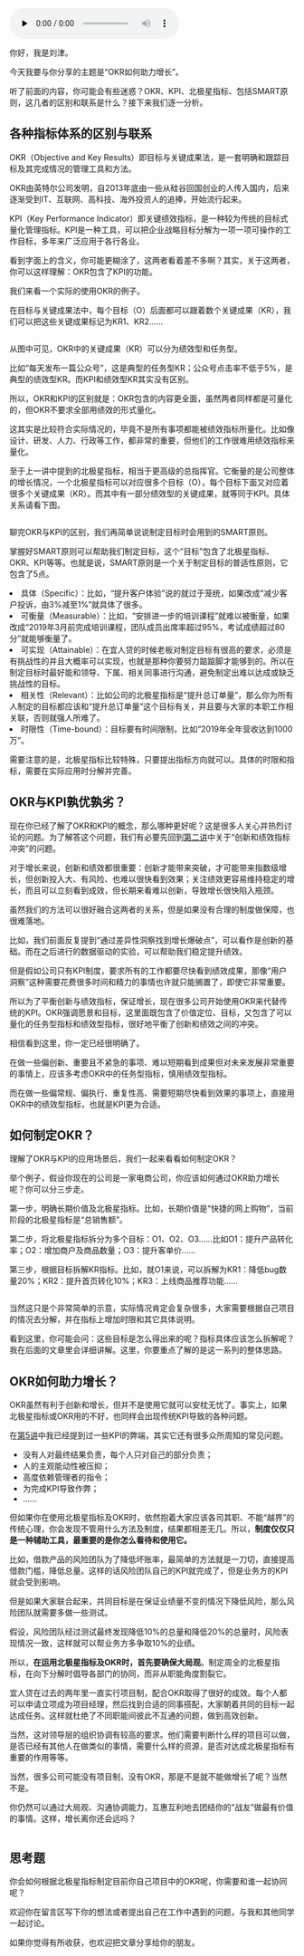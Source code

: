 <audio id="audio" title="07 | OKR如何助力增长？" controls="" preload="none"><source id="mp3" src="https://static001.geekbang.org/resource/audio/3f/c6/3f41cba70f15d7c7180e440ee0ff5fc6.mp3"></audio>

你好，我是刘津。

今天我要与你分享的主题是“OKR如何助力增长”。

听了前面的内容，你可能会有些迷惑？OKR、KPI、北极星指标、包括SMART原则，这几者的区别和联系是什么？接下来我们逐一分析。

## 各种指标体系的区别与联系

OKR（Objective and Key Results）即目标与关键成果法，是一套明确和跟踪目标及其完成情况的管理工具和方法。

OKR由英特尔公司发明，自2013年底由一些从硅谷回国创业的人传入国内，后来逐渐受到IT、互联网、高科技、海外投资人的追捧，开始流行起来。

KPI（Key Performance Indicator）即关键绩效指标，是一种较为传统的目标式量化管理指标。KPI是一种工具，可以把企业战略目标分解为一项一项可操作的工作目标，多年来广泛应用于各行各业。

看到字面上的含义，你可能更糊涂了，这两者看着差不多啊？其实，关于这两者，你可以这样理解：OKR包含了KPI的功能。

我们来看一个实际的使用OKR的例子。

在目标与关键成果法中，每个目标（O）后面都可以跟着数个关键成果（KR），我们可以把这些关键成果标记为KR1、KR2……

<img src="https://static001.geekbang.org/resource/image/cf/65/cf99c03946248d5755b69b19e3697b65.jpg" alt="">

从图中可见，OKR中的关键成果（KR）可以分为绩效型和任务型。

比如“每天发布一篇公众号”，这是典型的任务型KR；公众号点击率不低于5%，是典型的绩效型KR。而KPI和绩效型KR其实没有区别。

所以，OKR和KPI的区别就是：OKR包含的内容更全面，虽然两者同样都是可量化的，但OKR不要求全部用绩效的形式量化。

这其实是比较符合实际情况的，毕竟不是所有事项都能被绩效指标所量化。比如像设计、研发、人力、行政等工作，都非常的重要，但他们的工作很难用绩效指标来量化。

至于上一讲中提到的北极星指标，相当于更高级的总指挥官。它衡量的是公司整体的增长情况，一个北极星指标可以对应很多个目标（O），每个目标下面又对应着很多个关键成果（KR）。而其中有一部分绩效型的关键成果，就等同于KPI。具体关系请看下图。

<img src="https://static001.geekbang.org/resource/image/04/b6/043df369ec6024edd8f88e418a3b46b6.jpg" alt="">

聊完OKR与KPI的区别，我们再简单说说制定目标时会用到的SMART原则。

掌握好SMART原则可以帮助我们制定目标，这个“目标”包含了北极星指标、OKR、KPI等等。也就是说，SMART原则是一个关于制定目标的普适性原则，它包含了5点。

<li>
具体（Specific）：比如，“提升客户体验”说的就过于笼统，如果改成“减少客户投诉，由3%减至1%”就具体了很多。
</li>
<li>
可衡量（Measurable）：比如，“安排进一步的培训课程”就难以被衡量，如果改成“2019年3月前完成培训课程，团队成员出席率超过95%，考试成绩超过80分”就能够衡量了。
</li>
<li>
可实现（Attainable）：在宜人贷的时候老板对制定目标有很高的要求，必须是有挑战性的并且大概率可以实现，也就是那种你要努力踮踮脚才能够到的。所以在制定目标时最好能和领导、下属、相关同事进行沟通，避免制定出难以达成或缺乏挑战性的目标。
</li>
<li>
相关性（Relevant）：比如公司的北极星指标是“提升总订单量”，那么你为所有人制定的目标都应该和“提升总订单量”这个目标有关，并且要与大家的本职工作相关联，否则就强人所难了。
</li>
<li>
时限性（Time-bound）：目标要有时间限制，比如“2019年全年营收达到1000万”。
</li>

需要注意的是，北极星指标比较特殊，只要提出指标方向就可以。具体的时限和指标，需要在实际应用时分解并完善。

## OKR与KPI孰优孰劣？

现在你已经了解了OKR和KPI的概念，那么哪种更好呢？这是很多人关心并热烈讨论的问题。为了解答这个问题，我们有必要先回到[第二讲](https://time.geekbang.org/column/article/89624)中关于“创新和绩效指标冲突”的问题。

对于增长来说，创新和绩效都很重要：创新才能带来突破，才可能带来指数级增长，但创新投入大、有风险、也难以很快看到效果；关注绩效更容易维持稳定的增长，而且可以立刻看到成效，但长期来看难以创新，导致增长很快陷入瓶颈。

虽然我们的方法可以很好融合这两者的关系，但是如果没有合理的制度做保障，也很难落地。

比如，我们前面反复提到“通过差异性洞察找到增长爆破点”，可以看作是创新的基础。而在之后进行的数据驱动的实验，可以帮助我们稳定提升绩效。

但是假如公司只有KPI制度，要求所有的工作都要尽快看到绩效成果，那像“用户洞察”这种需要花费很多时间和精力的事情也许就只能搁置了，即使它非常重要。

所以为了平衡创新与绩效指标，保证增长，现在很多公司开始使用OKR来代替传统的KPI。OKR强调愿景和目标，这里面既包含了价值定位、目标，又包含了可以量化的任务型指标和绩效型指标，很好地平衡了创新和绩效之间的冲突。

相信看到这里，你一定已经很明确了。

在做一些偏创新、重要且不紧急的事项、难以短期看到成果但对未来发展非常重要的事情上，应该多考虑OKR中的任务型指标，慎用绩效型指标。

而在做一些偏常规、偏执行、重复性高、需要短期尽快看到效果的事项上，直接用OKR中的绩效型指标，也就是KPI更为合适。

## 如何制定OKR？

理解了OKR与KPI的应用场景后，我们一起来看看如何制定OKR？

举个例子，假设你现在的公司是一家电商公司，你应该如何通过OKR助力增长呢？你可以分三步走。

第一步，明确长期价值及北极星指标。比如，长期价值是“快捷的网上购物”，当前阶段的北极星指标是“总销售额”。

第二步，将北极星指标拆分为多个目标：O1、O2、O3……比如O1：提升产品转化率；O2：增加商户及商品数量；O3：提升客单价……

第三步，根据目标拆解KR指标。比如，就O1来说，可以拆解为KR1：降低bug数量20%；KR2：提升首页转化10%；KR3：上线商品推荐功能……

<img src="https://static001.geekbang.org/resource/image/39/2f/3936f51c5dc1dcf92d64740d02e1de2f.jpg" alt="">

当然这只是个非常简单的示意，实际情况肯定会复杂很多，大家需要根据自己项目的情况去分解，并在指标上增加时限和其它具体说明。

看到这里，你可能会问：这些目标是怎么得出来的呢？指标具体应该怎么拆解呢？我在后面的文章里会详细讲解。这里，你要重点了解的是这一系列的整体思路。

## OKR如何助力增长？

OKR虽然有利于创新和增长，但并不是使用它就可以安枕无忧了。事实上，如果北极星指标或OKR用的不好，也同样会出现传统KPI导致的各种问题。

在[第5讲](https://time.geekbang.org/column/article/90802)中我已经提到过一些KPI的弊端，其实它还有很多众所周知的常见问题。

- 没有人对最终结果负责，每个人只对自己的部分负责；
- 人的主观能动性被压抑；
- 高度依赖管理者的指令；
- 为完成KPI导致作弊；
- ……

但如果你在使用北极星指标及OKR时，依然抱着大家应该各司其职、不能“越界”的传统心理，你会发现不管用什么方法及制度，结果都相差无几。所以，**制度仅仅只是一种辅助工具，最重要的是你怎么看待和使用它。**

比如，借款产品的风险团队为了降低坏账率，最简单的方法就是一刀切，直接提高借款门槛，降低总量。这样的话风险团队自己的KPI就完成了，但是业务方的KPI就会受到影响。

但是如果大家联合起来，共同目标是在保证业绩量不变的情况下降低风险，那么风险团队就需要多做一些测试。

假设，风险团队经过测试最终发现降低10%的总量和降低20%的总量时，风险表现情况一致，这样就可以帮业务方多争取10%的业绩。

所以，**在运用北极星指标及OKR时，首先要确保大局观**。制定周全的北极星指标，在向下分解时倡导各部门的协同，而非从职能角度割裂它。

宜人贷在过去的两年里一直实行项目制，配合OKR取得了很好的成效。每个人都可以申请立项成为项目经理，然后找到合适的同事搭配，大家朝着共同的目标一起达成任务。这样就杜绝了不同职能间彼此不互通的问题，做到高效创新。

当然，这对领导层的组织协调有较高的要求。他们需要判断什么样的项目可以做，是否已经有其他人在做类似的事情，需要什么样的资源，是否对达成北极星指标有重要的作用等等。

当然，很多公司可能没有项目制，没有OKR，那是不是就不能做增长了呢？当然不是。

你仍然可以通过大局观、沟通协调能力，互惠互利地去团结你的“战友”做最有价值的事情。这样，增长离你还会远吗？

<img src="https://static001.geekbang.org/resource/image/ba/7f/ba1acd848a04961967e1c74cf2cb097f.jpg" alt="">

## 思考题

你会如何根据北极星指标制定目前你自己项目中的OKR呢，你需要和谁一起协同呢？

欢迎你在留言区写下你的想法或者提出自己在工作中遇到的问题，与我和其他同学一起讨论。

如果你觉得有所收获，也欢迎把文章分享给你的朋友。


